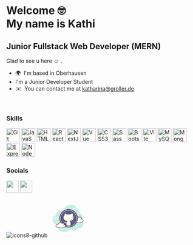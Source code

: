 Welcome :nerd_face: 
<br> 
My name is Kathi 
==================================

Junior Fullstack Web Developer (MERN)
-------------------------------------
Glad to see u here :relaxed: .	

*   🌍  I'm based in Oberhausen 
* I'm a Junior Developer Student
*   ✉️  You can contact me at [katharina@groller.de](mailto:katharina@groller.de)
<br>
         
### Skills 
<p align="left">
<a href="https://git-scm.com/" target="_blank" rel="noreferrer"><img src="https://raw.githubusercontent.com/danielcranney/readme-generator/main/public/icons/skills/git-colored.svg" width="36" height="36" alt="Git" /></a>
<a href="https://developer.mozilla.org/en-US/docs/Web/JavaScript" target="_blank" rel="noreferrer"><img src="https://raw.githubusercontent.com/danielcranney/readme-generator/main/public/icons/skills/javascript-colored.svg" width="36" height="36" alt="JavaScript" /></a>
<a href="https://developer.mozilla.org/en-US/docs/Glossary/HTML5" target="_blank" rel="noreferrer"><img src="https://raw.githubusercontent.com/danielcranney/readme-generator/main/public/icons/skills/html5-colored.svg" width="36" height="36" alt="HTML5" /></a>
<a href="https://reactjs.org/" target="_blank" rel="noreferrer"><img src="https://raw.githubusercontent.com/danielcranney/readme-generator/main/public/icons/skills/react-colored.svg" width="36" height="36" alt="React" /></a>
<a href="https://nextjs.org/docs" target="_blank" rel="noreferrer"><img src="https://raw.githubusercontent.com/danielcranney/readme-generator/main/public/icons/skills/nextjs-colored.svg" width="36" height="36" alt="NextJs" /></a>
<a href="https://vuejs.org/" target="_blank" rel="noreferrer"><img src="https://raw.githubusercontent.com/danielcranney/readme-generator/main/public/icons/skills/vuejs-colored.svg" width="36" height="36" alt="Vue" /></a>
<a href="https://www.w3.org/TR/CSS/#css" target="_blank" rel="noreferrer"><img src="https://raw.githubusercontent.com/danielcranney/readme-generator/main/public/icons/skills/css3-colored.svg" width="36" height="36" alt="CSS3" /></a>
<a href="https://sass-lang.com/" target="_blank" rel="noreferrer"><img src="https://raw.githubusercontent.com/danielcranney/readme-generator/main/public/icons/skills/sass-colored.svg" width="36" height="36" alt="Sass" /></a>
<a href="https://getbootstrap.com/" target="_blank" rel="noreferrer"><img src="https://raw.githubusercontent.com/danielcranney/readme-generator/main/public/icons/skills/bootstrap-colored.svg" width="36" height="36" alt="Bootstrap" /></a>
<a href="https://vitejs.dev/" target="_blank" rel="noreferrer"><img src="https://raw.githubusercontent.com/danielcranney/readme-generator/main/public/icons/skills/vite-colored.svg" width="36" height="36" alt="Vite" /></a>
<a href="https://www.mysql.com/" target="_blank" rel="noreferrer"><img src="https://raw.githubusercontent.com/danielcranney/readme-generator/main/public/icons/skills/mysql-colored.svg" width="36" height="36" alt="MySQL" /></a>
<a href="https://www.mongodb.com/" target="_blank" rel="noreferrer"><img src="https://raw.githubusercontent.com/danielcranney/readme-generator/main/public/icons/skills/mongodb-colored.svg" width="36" height="36" alt="MongoDB" /></a>
<a href="https://expressjs.com/" target="_blank" rel="noreferrer"><img src="https://raw.githubusercontent.com/danielcranney/readme-generator/main/public/icons/skills/express-colored.svg" width="36" height="36" alt="Express" /></a>
<a href="https://nodejs.org/en/" target="_blank" rel="noreferrer"><img src="https://raw.githubusercontent.com/danielcranney/readme-generator/main/public/icons/skills/nodejs-colored.svg" width="36" height="36" alt="NodeJS" /></a>
</p>

### Socials
<p align="left">
<a href="https://www.github.com/Katharina-Groller" target="_blank" rel="noreferrer"><img src="https://raw.githubusercontent.com/danielcranney/readme-generator/main/public/icons/socials/github.svg" width="32" height="32" color/></a>
<a href="https://www.linkedin.com/in/katharina-groller-354362276/" target="_blank" rel="noreferrer"><img src="https://raw.githubusercontent.com/danielcranney/readme-generator/main/public/icons/socials/linkedin.svg" width="32" height="32" /></a></p>


![icons8-github](https://github.com/Katharina-Groller/Katharina-Groller/assets/110825829/5576da13-118c-4080-9d83-f6ee12b34a60)
<svg xmlns="http://www.w3.org/2000/svg"  viewBox="0 0 100 100" width="100px" height="100px"><path fill="#c7ede6" d="M87.215,56.71C88.35,54.555,89,52.105,89,49.5c0-6.621-4.159-12.257-10.001-14.478 C78.999,35.015,79,35.008,79,35c0-11.598-9.402-21-21-21c-9.784,0-17.981,6.701-20.313,15.757C36.211,29.272,34.638,29,33,29 c-7.692,0-14.023,5.793-14.89,13.252C12.906,43.353,9,47.969,9,53.5C9,59.851,14.149,65,20.5,65c0.177,0,0.352-0.012,0.526-0.022 C21.022,65.153,21,65.324,21,65.5C21,76.822,30.178,86,41.5,86c6.437,0,12.175-2.972,15.934-7.614C59.612,80.611,62.64,82,66,82 c4.65,0,8.674-2.65,10.666-6.518C77.718,75.817,78.837,76,80,76c6.075,0,11-4.925,11-11C91,61.689,89.53,58.727,87.215,56.71z"/><path fill="#fdfcef" d="M77.5,60.5V61h3v-0.5c0,0,4.242,0,5.5,0c2.485,0,4.5-2.015,4.5-4.5 c0-2.333-1.782-4.229-4.055-4.455C86.467,51.364,86.5,51.187,86.5,51c0-2.485-2.015-4.5-4.5-4.5c-1.438,0-2.703,0.686-3.527,1.736 C78.333,45.6,76.171,43.5,73.5,43.5c-2.761,0-5,2.239-5,5c0,0.446,0.077,0.87,0.187,1.282C68.045,49.005,67.086,48.5,66,48.5 c-1.781,0-3.234,1.335-3.455,3.055C62.364,51.533,62.187,51.5,62,51.5c-2.485,0-4.5,2.015-4.5,4.5s2.015,4.5,4.5,4.5s9.5,0,9.5,0 H77.5z"/><path fill="#472b29" d="M73.5,43c-3.033,0-5.5,2.467-5.5,5.5c0,0.016,0,0.031,0,0.047C67.398,48.192,66.71,48,66,48 c-1.831,0-3.411,1.261-3.858,3.005C62.095,51.002,62.048,51,62,51c-2.757,0-5,2.243-5,5s2.243,5,5,5h15.5 c0.276,0,0.5-0.224,0.5-0.5S77.776,60,77.5,60H62c-2.206,0-4-1.794-4-4s1.794-4,4-4c0.117,0,0.23,0.017,0.343,0.032l0.141,0.019 c0.021,0.003,0.041,0.004,0.062,0.004c0.246,0,0.462-0.185,0.495-0.437C63.232,50.125,64.504,49,66,49 c0.885,0,1.723,0.401,2.301,1.1c0.098,0.118,0.241,0.182,0.386,0.182c0.078,0,0.156-0.018,0.228-0.056 c0.209-0.107,0.314-0.346,0.254-0.573C69.054,49.218,69,48.852,69,48.5c0-2.481,2.019-4.5,4.5-4.5 c2.381,0,4.347,1.872,4.474,4.263c0.011,0.208,0.15,0.387,0.349,0.45c0.05,0.016,0.101,0.024,0.152,0.024 c0.15,0,0.296-0.069,0.392-0.192C79.638,47.563,80.779,47,82,47c2.206,0,4,1.794,4,4c0,0.117-0.017,0.23-0.032,0.343l-0.019,0.141 c-0.016,0.134,0.022,0.268,0.106,0.373c0.084,0.105,0.207,0.172,0.34,0.185C88.451,52.247,90,53.949,90,56c0,2.206-1.794,4-4,4 h-5.5c-0.276,0-0.5,0.224-0.5,0.5s0.224,0.5,0.5,0.5H86c2.757,0,5-2.243,5-5c0-2.397-1.689-4.413-4.003-4.877 C86.999,51.082,87,51.041,87,51c0-2.757-2.243-5-5-5c-1.176,0-2.293,0.416-3.183,1.164C78.219,44.76,76.055,43,73.5,43L73.5,43z"/><path fill="#472b29" d="M72 50c-1.403 0-2.609.999-2.913 2.341C68.72 52.119 68.301 52 67.875 52c-1.202 0-2.198.897-2.353 2.068C65.319 54.022 65.126 54 64.938 54c-1.529 0-2.811 1.2-2.918 2.732C62.01 56.87 62.114 56.99 62.251 57c.006 0 .012 0 .018 0 .13 0 .24-.101.249-.232.089-1.271 1.151-2.268 2.419-2.268.229 0 .47.042.738.127.022.007.045.01.067.01.055 0 .11-.02.156-.054C65.962 54.537 66 54.455 66 54.375c0-1.034.841-1.875 1.875-1.875.447 0 .885.168 1.231.473.047.041.106.063.165.063.032 0 .063-.006.093-.019.088-.035.148-.117.155-.212C69.623 51.512 70.712 50.5 72 50.5c.208 0 .425.034.682.107.023.007.047.01.07.01.109 0 .207-.073.239-.182.038-.133-.039-.271-.172-.309C72.517 50.04 72.256 50 72 50L72 50zM85.883 51.5c-1.326 0-2.508.897-2.874 2.182-.038.133.039.271.172.309C83.205 53.997 83.228 54 83.25 54c.109 0 .209-.072.24-.182C83.795 52.748 84.779 52 85.883 52c.117 0 .23.014.342.029.012.002.023.003.035.003.121 0 .229-.092.246-.217.019-.137-.077-.263-.214-.281C86.158 51.516 86.022 51.5 85.883 51.5L85.883 51.5z"/><path fill="#fff" d="M15.5 51h-10C5.224 51 5 50.776 5 50.5S5.224 50 5.5 50h10c.276 0 .5.224.5.5S15.777 51 15.5 51zM18.5 51h-1c-.276 0-.5-.224-.5-.5s.224-.5.5-.5h1c.276 0 .5.224.5.5S18.777 51 18.5 51zM23.491 53H14.5c-.276 0-.5-.224-.5-.5s.224-.5.5-.5h8.991c.276 0 .5.224.5.5S23.767 53 23.491 53zM12.5 53h-1c-.276 0-.5-.224-.5-.5s.224-.5.5-.5h1c.276 0 .5.224.5.5S12.777 53 12.5 53zM9.5 53h-2C7.224 53 7 52.776 7 52.5S7.224 52 7.5 52h2c.276 0 .5.224.5.5S9.777 53 9.5 53zM15.5 55h-2c-.276 0-.5-.224-.5-.5s.224-.5.5-.5h2c.276 0 .5.224.5.5S15.776 55 15.5 55zM18.5 46c-.177 0-.823 0-1 0-.276 0-.5.224-.5.5 0 .276.224.5.5.5.177 0 .823 0 1 0 .276 0 .5-.224.5-.5C19 46.224 18.776 46 18.5 46zM18.5 48c-.177 0-4.823 0-5 0-.276 0-.5.224-.5.5 0 .276.224.5.5.5.177 0 4.823 0 5 0 .276 0 .5-.224.5-.5C19 48.224 18.776 48 18.5 48zM23.5 50c-.177 0-2.823 0-3 0-.276 0-.5.224-.5.5 0 .276.224.5.5.5.177 0 2.823 0 3 0 .276 0 .5-.224.5-.5C24 50.224 23.776 50 23.5 50z"/><g><path fill="#fff" d="M72.5 24h-10c-.276 0-.5-.224-.5-.5s.224-.5.5-.5h10c.276 0 .5.224.5.5S72.776 24 72.5 24zM76.5 24h-2c-.276 0-.5-.224-.5-.5s.224-.5.5-.5h2c.276 0 .5.224.5.5S76.776 24 76.5 24zM81.5 26h-10c-.276 0-.5-.224-.5-.5s.224-.5.5-.5h10c.276 0 .5.224.5.5S81.777 26 81.5 26zM69.5 26h-1c-.276 0-.5-.224-.5-.5s.224-.5.5-.5h1c.276 0 .5.224.5.5S69.776 26 69.5 26zM66.47 26H64.5c-.276 0-.5-.224-.5-.5s.224-.5.5-.5h1.97c.276 0 .5.224.5.5S66.746 26 66.47 26zM75.5 22h-5c-.276 0-.5-.224-.5-.5s.224-.5.5-.5h5c.276 0 .5.224.5.5S75.777 22 75.5 22zM72.5 28h-2c-.276 0-.5-.224-.5-.5s.224-.5.5-.5h2c.276 0 .5.224.5.5S72.776 28 72.5 28z"/></g><g><path fill="#a3a3cd" d="M52 26.75A23.25 23.25 0 1 0 52 73.25A23.25 23.25 0 1 0 52 26.75Z"/><path fill="#472b29" d="M52,73.95c-13.206,0-23.95-10.744-23.95-23.95S38.794,26.05,52,26.05S75.95,36.794,75.95,50 S65.206,73.95,52,73.95z M52,27.45c-12.434,0-22.55,10.115-22.55,22.55S39.566,72.55,52,72.55S74.55,62.435,74.55,50 S64.434,27.45,52,27.45z"/></g><g><path fill="#565fa1" d="M52 30.5A19.5 19.5 0 1 0 52 69.5A19.5 19.5 0 1 0 52 30.5Z"/></g><g><path fill="#472b29" d="M70.623,44.987c-0.214,0-0.412-0.138-0.478-0.353c-0.084-0.275-0.175-0.548-0.271-0.816 c-0.375-1.048-0.849-2.069-1.408-3.036c-0.139-0.239-0.057-0.545,0.182-0.683c0.24-0.142,0.545-0.058,0.683,0.183 c0.589,1.019,1.088,2.095,1.483,3.197c0.102,0.283,0.197,0.571,0.287,0.86c0.081,0.265-0.067,0.544-0.331,0.625 C70.721,44.98,70.671,44.987,70.623,44.987z"/></g><g><path fill="#472b29" d="M52,70.035c-11.047,0-20.035-8.961-20.035-19.976c0-11.014,8.987-19.975,20.035-19.975 c5.734,0,11.204,2.457,15.007,6.74c0.287,0.323,0.564,0.657,0.831,1c0.169,0.218,0.13,0.532-0.087,0.701 c-0.217,0.173-0.532,0.13-0.702-0.088c-0.253-0.325-0.516-0.642-0.789-0.949c-3.614-4.07-8.811-6.404-14.259-6.404 c-10.496,0-19.035,8.512-19.035,18.975S41.504,69.035,52,69.035s19.035-8.513,19.035-18.976c0-0.955-0.072-1.912-0.213-2.846 c-0.041-0.273,0.147-0.528,0.42-0.569c0.274-0.043,0.528,0.146,0.569,0.419c0.149,0.983,0.224,1.991,0.224,2.996 C72.035,61.074,63.047,70.035,52,70.035z"/></g><g><path fill="#fdfcef" d="M36.5,73.5c0,0,1.567,0,3.5,0s3.5-1.567,3.5-3.5c0-1.781-1.335-3.234-3.055-3.455 C40.473,66.366,40.5,66.187,40.5,66c0-1.933-1.567-3.5-3.5-3.5c-1.032,0-1.95,0.455-2.59,1.165 c-0.384-1.808-1.987-3.165-3.91-3.165c-2.209,0-4,1.791-4,4c0,0.191,0.03,0.374,0.056,0.558C26.128,64.714,25.592,64.5,25,64.5 c-1.228,0-2.245,0.887-2.455,2.055C22.366,66.527,22.187,66.5,22,66.5c-1.933,0-3.5,1.567-3.5,3.5s1.567,3.5,3.5,3.5s7.5,0,7.5,0 V74h7V73.5z"/><path fill="#472b29" d="M38.25 69C38.112 69 38 68.888 38 68.75c0-1.223.995-2.218 2.218-2.218.034.009.737-.001 1.244.136.133.036.212.173.176.306-.036.134-.173.213-.306.176-.444-.12-1.1-.12-1.113-.118-.948 0-1.719.771-1.719 1.718C38.5 68.888 38.388 69 38.25 69zM31.5 73A.5.5 0 1 0 31.5 74 .5.5 0 1 0 31.5 73z"/><path fill="#472b29" d="M40,74h-3.5c-0.276,0-0.5-0.224-0.5-0.5s0.224-0.5,0.5-0.5H40c1.654,0,3-1.346,3-3 c0-1.496-1.125-2.768-2.618-2.959c-0.134-0.018-0.255-0.088-0.336-0.196s-0.115-0.244-0.094-0.377C39.975,66.314,40,66.16,40,66 c0-1.654-1.346-3-3-3c-0.85,0-1.638,0.355-2.219,1c-0.125,0.139-0.321,0.198-0.5,0.148c-0.182-0.049-0.321-0.195-0.36-0.379 C33.58,62.165,32.141,61,30.5,61c-1.93,0-3.5,1.57-3.5,3.5c0,0.143,0.021,0.28,0.041,0.418c0.029,0.203-0.063,0.438-0.242,0.54 c-0.179,0.102-0.396,0.118-0.556-0.01C25.878,65.155,25.449,65,25,65c-0.966,0-1.792,0.691-1.963,1.644 c-0.048,0.267-0.296,0.446-0.569,0.405C22.314,67.025,22.16,67,22,67c-1.654,0-3,1.346-3,3s1.346,3,3,3h7.5 c0.276,0,0.5,0.224,0.5,0.5S29.776,74,29.5,74H22c-2.206,0-4-1.794-4-4s1.794-4,4-4c0.059,0,0.116,0.002,0.174,0.006 C22.588,64.82,23.711,64,25,64c0.349,0,0.689,0.061,1.011,0.18C26.176,61.847,28.126,60,30.5,60c1.831,0,3.466,1.127,4.153,2.774 C35.333,62.276,36.155,62,37,62c2.206,0,4,1.794,4,4c0,0.048-0.001,0.095-0.004,0.142C42.739,66.59,44,68.169,44,70 C44,72.206,42.206,74,40,74z"/><path fill="#472b29" d="M34.5,73c-0.159,0-0.841,0-1,0c-0.276,0-0.5,0.224-0.5,0.5c0,0.276,0.224,0.5,0.5,0.5 c0.159,0,0.841,0,1,0c0.276,0,0.5-0.224,0.5-0.5C35,73.224,34.776,73,34.5,73z"/></g><g><path fill="#fefdef" d="M63.54,41.83c0.285-1.585,0.115-3.499-0.525-5.417c-3.22,0-5.701,2.19-6.124,2.588h-9.214 c-0.424-0.397-2.904-2.588-6.124-2.588c-0.576,1.728-0.77,3.45-0.597,4.934C39.144,42.992,38,45.359,38,48c0,4.971,4.029,9,9,9 h1.835c-1.441,0.66-2.493,2-2.756,3.615c-1.619,0.165-3.578,0.015-4.526-1.407c-1.77-2.655-2.655-2.655-3.54-2.655 c-0.885,0-0.885,0.885,0,1.77c0.885,0.885,0.885,0.885,1.77,2.655c0.729,1.458,2.612,3.109,6.218,2.661v3.331 c0,0.652,0.017,1.129,0.25,1.696c2.167,0.75,6.296,1.312,11.418,0.031C57.875,68.159,58,67.581,58,66.97v-5.575 c0-1.956-1.166-3.631-2.835-4.396H57c4.971,0,9-4.029,9-9C66,45.609,65.061,43.441,63.54,41.83z"/><path fill="#472b29" d="M51.699,69.961c-2.909,0-4.878-0.567-5.612-0.821c-0.135-0.047-0.244-0.149-0.299-0.282 c-0.267-0.649-0.288-1.191-0.288-1.887v-2.78c-4.171,0.297-5.766-2.19-6.165-2.988c-0.849-1.698-0.849-1.698-1.676-2.525 c-0.688-0.688-0.961-1.433-0.73-1.99c0.167-0.402,0.562-0.634,1.083-0.634c1.193,0,2.175,0.206,3.956,2.878 c0.755,1.132,2.356,1.297,3.694,1.218c0.246-1.025,0.785-1.942,1.54-2.648H47c-5.238,0-9.5-4.262-9.5-9.5 c0-2.578,1.066-5.06,2.933-6.851c-0.136-1.528,0.085-3.215,0.646-4.896c0.068-0.204,0.259-0.342,0.474-0.342 c3.13,0,5.579,1.933,6.318,2.588h8.827c0.739-0.655,3.188-2.588,6.317-2.588c0.215,0,0.406,0.138,0.474,0.342 c0.623,1.866,0.827,3.778,0.584,5.417C65.64,43.419,66.5,45.656,66.5,48c0,5.238-4.262,9.5-9.5,9.5h-0.201 c1.065,0.994,1.701,2.4,1.701,3.896v5.575c0,0.633-0.123,1.273-0.365,1.905c-0.058,0.152-0.187,0.267-0.346,0.307 C55.471,69.763,53.42,69.961,51.699,69.961z M46.636,68.269c1.339,0.423,5.168,1.322,10.651,0.007 c0.142-0.437,0.213-0.874,0.213-1.305v-5.575c0-1.688-0.998-3.234-2.543-3.94c-0.214-0.099-0.331-0.332-0.281-0.562 c0.05-0.229,0.253-0.394,0.489-0.394H57c4.687,0,8.5-3.813,8.5-8.5c0-2.17-0.825-4.239-2.324-5.827 c-0.109-0.115-0.156-0.275-0.128-0.431c0.257-1.431,0.116-3.13-0.396-4.82c-2.837,0.153-5,2.05-5.42,2.442 c-0.092,0.087-0.215,0.136-0.342,0.136h-9.214c-0.127,0-0.25-0.049-0.342-0.136c-0.419-0.393-2.583-2.289-5.42-2.442 c-0.459,1.518-0.62,3.02-0.462,4.366c0.019,0.16-0.041,0.319-0.16,0.428C39.518,43.328,38.5,45.619,38.5,48 c0,4.687,3.813,8.5,8.5,8.5h1.835c0.235,0,0.438,0.164,0.488,0.394c0.05,0.229-0.066,0.463-0.28,0.561 c-1.315,0.603-2.239,1.814-2.471,3.241c-0.037,0.224-0.218,0.395-0.443,0.417c-2.395,0.243-4.122-0.32-4.993-1.627 c-1.622-2.433-2.352-2.433-3.124-2.433c-0.127,0-0.169,0.028-0.169,0.029c-0.019,0.059,0.054,0.418,0.523,0.888 c0.943,0.942,0.977,1.012,1.864,2.785c0.343,0.685,1.769,2.884,5.709,2.389c0.142-0.019,0.286,0.026,0.393,0.121 c0.107,0.095,0.169,0.231,0.169,0.375v3.331C46.5,67.496,46.51,67.87,46.636,68.269z"/></g><g><path fill="#fefdef" d="M63.098,50.905c-0.852,1.888-2.722,3.456-6.014,3.72"/><path fill="#472b29" d="M57.083,54.875c-0.129,0-0.238-0.1-0.249-0.23c-0.011-0.137,0.091-0.258,0.229-0.269 c3.596-0.288,5.142-2.103,5.806-3.573c0.057-0.127,0.204-0.183,0.331-0.125c0.125,0.057,0.182,0.204,0.125,0.33 c-1.017,2.254-3.227,3.627-6.222,3.866C57.097,54.875,57.09,54.875,57.083,54.875z"/></g><g><path fill="#fefdef" d="M63.592,47.165c0.105,0.713,0.103,1.469-0.028,2.217"/><path fill="#472b29" d="M63.564,49.632c-0.015,0-0.029-0.001-0.044-0.004c-0.136-0.023-0.227-0.153-0.203-0.289 c0.122-0.693,0.131-1.432,0.027-2.138c-0.021-0.136,0.074-0.264,0.21-0.283c0.133-0.018,0.264,0.074,0.284,0.211 c0.114,0.768,0.104,1.541-0.029,2.296C63.789,49.547,63.683,49.632,63.564,49.632z"/></g><g><path fill="#fefdef" d="M61.816,43.819c0.599,0.426,1.085,1.116,1.408,1.946"/><path fill="#472b29" d="M63.224,46.015c-0.1,0-0.194-0.061-0.233-0.159c-0.315-0.809-0.771-1.442-1.32-1.832 c-0.112-0.08-0.139-0.236-0.059-0.349c0.081-0.113,0.237-0.14,0.349-0.06c0.628,0.447,1.146,1.159,1.496,2.059 c0.05,0.129-0.014,0.273-0.142,0.324C63.285,46.009,63.254,46.015,63.224,46.015z"/></g></svg>

